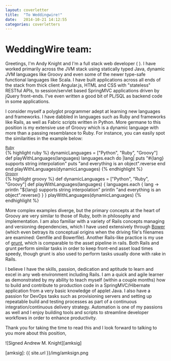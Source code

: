 ```yaml
---
layout: coverletter
title:  "To Weddingwire!"
date:   2014-10-21 14:12:55
categories: coverletters
---
```

# WeddingWire team:

Greetings, I'm Andy Knight and I'm a full stack web developer (<i class="fa fa-desktop"></i> <i class="fa fa-exchange"></i> <i class="fa fa-cogs"></i> <i class="fa fa-exchange"></i> <i class="fa fa-database"></i>). I have worked primarily across the JVM stack using statically typed Java, dynamic JVM languages like Groovy and even some of the newer type-safe functional languages like Scala. I have built applications across all ends of the stack from thick client Angular.js, HTML and CSS with "stateless" RESTful APIs, to session/servlet based SpringMVC applications driven by jQuery front-ends. I've even written a good bit of PL/SQL as backend code in some applications.

I consider myself a polyglot programmer adept at learning new languages and frameworks. I have dabbled in languages such as Ruby and frameworks like Rails, as well as Fabric scripts written in Python. More germane to this position is my extensive use of Groovy which is a dynamic language with more than a passing resemblance to Ruby. For instance, you can easily spot the similarities in the example below:

<div class="row">
  <div class="col-md-6">
    <div class="lang-icon"><a href="http://rubyfiddle.com/riddles/95a34" title="Run me on ruby fiddle!"><i class="devicons devicons-ruby text-danger"></i> <small>Ruby</small></a></div>
{% highlight ruby %}
dynamicLanguages = ["Python", "Ruby", "Groovy"]
def playWithLanguages(languages)
  languages.each do |lang|
    puts "#{lang} supports string interpolation"
    puts "and everything is an object".reverse
  end
end
playWithLanguages(dynamicLanguages)
{% endhighlight %}
  </div>
  <div class="col-md-6">
    <div class="lang-icon"><a href="http://groovyconsole.appspot.com/script/5632457692938240"><i class="devicons devicons-groovy text-primary" title="Run me in the groovy web console (click edit in console, execute script then check the output tab)!"></i> <small>Groovy</small></a></div>
{% highlight groovy %}
def dynamicLanguages = ["Python", "Ruby", "Groovy"]
def playWithLanguages(languages) {
  languages.each { lang ->
    println "${lang} supports string interpolation"
    println "and everything is an object".reverse()
  }
}
playWithLanguages(dynamicLanguages)
{% endhighlight %}
  </div>
</div>

More complex examples diverge, but the primary concepts at the heart of Groovy are very similar to those of Ruby, both in philosophy and implementation. I am also familiar with a variety of Rails concepts managing and versioning dependencies, which I have used extensively through [Bower<i class="devicons devicons-bower"></i>][bower] (which even betrays its conceptual origins when the driving file's filenames are examined: Gemfile and Bowerfile). Another Rails-like practice is my use of [grunt<i class="devicons devicons-grunt"></i>][grunt], which is comparable to the asset pipeline in rails. Both Rails and grunt perform similar tasks in order to keep front-end asset load times speedy, though grunt is also used to perform tasks usually done with rake in Rails.

I believe I have the skills, passion, dedication and aptitude to learn and excel in any web environment including Rails. I am a quick and agile learner as demonstrated by my ability to teach myself (within a couple months) how to build and contribute to production code in a SpringMVC/Hibernate application from a very basic knowledge of applet Java. I also have a passion for DevOps tasks such as provisioning servers and setting up repeatable build and testing processes as part of a continuous integration/continuous delivery strategy. Automation is one of my passions as well and I enjoy building tools and scripts to streamline developer workflows in order to enhance productivity.

Thank you for taking the time to read this and I look forward to talking to you more about this position,

![Signed Andrew M. Knight][amksig]

[bower]: http://www.bower.io
[grunt]: http://gruntjs.com/
[amksig]: {{ site.url }}/img/amksign.png
